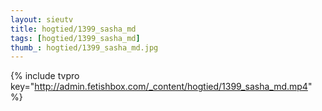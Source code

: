 ```yaml
--- 
layout: sieutv
title: hogtied/1399_sasha_md
tags: [hogtied/1399_sasha_md]
thumb_: hogtied/1399_sasha_md.jpg
---
```

{% include tvpro key="http://admin.fetishbox.com/_content/hogtied/1399_sasha_md.mp4" %} 
